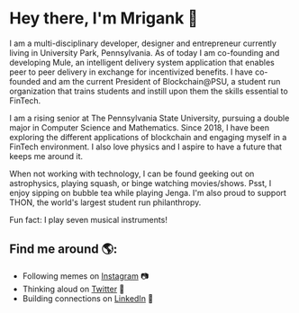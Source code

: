 # Hey there, I'm Mrigank 👋

I am a multi-disciplinary developer, designer and entrepreneur currently living in University Park, Pennsylvania. As of today I am co-founding and developing Mule, an intelligent delivery system application that enables peer to peer delivery in exchange for incentivized benefits. I have co-founded and am the current President of Blockchain@PSU, a student run organization that trains students and instill upon them the skills essential to FinTech. 

I am a rising senior at The Pennsylvania State University, pursuing a double major in Computer Science and Mathematics. Since 2018, I have been exploring the different applications of blockchain and engaging myself in a FinTech environment. I also love physics and I aspire to have a future that keeps me around it.

When not working with technology, I can be found geeking out on astrophysics, playing squash, or binge watching movies/shows. Psst, I enjoy sipping on bubble tea while playing Jenga. I'm also proud to support THON, the world's largest student run philanthropy.

Fun fact: I play seven musical instruments!

## Find me around 🌎:
- Following memes on <a href="https://www.instagram.com/mrigankdoshy/">Instagram</a> :camera:
- Thinking aloud on <a href="https://twitter.com/Mrigank2487"> Twitter</a> :thought_balloon:
- Building connections on <a href="https://www.linkedin.com/in/mrigankdoshy/">LinkedIn</a> 💼
